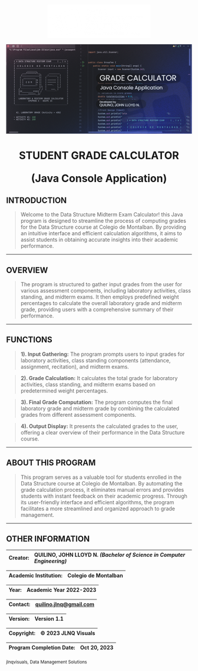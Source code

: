 <p align="center">
    <a href="https://www.facebook.com/Tech.DMS" target="_blank">
        <img src="https://github.com/jlnqvisuals/CCSMS-Assets/blob/main/DATA%20MANAGEMENT%20SOLUTIONS.png?raw=true" width="280" height="90">
    </a>
</p>



<img src="https://github.com/jlnqvisuals/Student-Grade-Calculator/blob/main/BANNER_GradeCalculator.png?raw=true">


<div align="center">
  <h1>STUDENT GRADE CALCULATOR <p> (Java Console Application)</h1>
  </div>


## INTRODUCTION
>Welcome to the Data Structure Midterm Exam Calculator! this Java program is designed to streamline the process of computing grades for the Data Structure course at Colegio de Montalban. By providing an intuitive interface and efficient calculation algorithms, it aims to assist students in obtaining accurate insights into their academic performance.

-------------------------------------
## OVERVIEW
>The program is structured to gather input grades from the user for various assessment components, including laboratory activities, class standing, and midterm exams. It then employs predefined weight percentages to calculate the overall laboratory grade and midterm grade, providing users with a comprehensive summary of their performance.

-------------------------------------
## FUNCTIONS

>**1). Input Gathering:** The program prompts users to input grades for laboratory activities, class standing components (attendance, assignment, recitation), and midterm exams.

>**2). Grade Calculation:** It calculates the total grade for laboratory activities, class standing, and midterm exams based on predetermined weight percentages.

>**3). Final Grade Computation:** The program computes the final laboratory grade and midterm grade by combining the calculated grades from different assessment components.
  
>**4). Output Display:** It presents the calculated grades to the user, offering a clear overview of their performance in the Data Structure course.

-------------------------------------
## ABOUT THIS PROGRAM

>This program serves as a valuable tool for students enrolled in the Data Structure course at Colegio de Montalban. By automating the grade calculation process, it eliminates manual errors and provides students with instant feedback on their academic progress. Through its user-friendly interface and efficient algorithms, the program facilitates a more streamlined and organized approach to grade management.

-------------------------------------
## OTHER INFORMATION

|**Creator:** | QUILINO, JOHN LLOYD N. _(Bachelor of Science in Computer Engineering)_ |
|-------------------------:|:--------------|

|**Academic Institution:** | Colegio de Montalban |
|-------------------------:|:--------------|

|**Year:** |Academic Year 2022-2023|
|-------------------------:|:--------------|

|**Contact:** |quilino.jlnq@gmail.com|
|-------------------------:|:--------------|

|**Version:** |Version 1.1|
|-------------------------:|:--------------|

|**Copyright:** |© 2023 JLNQ Visuals|
|-------------------------:|:--------------|

|**Program Completion Date:** |Oct 20, 2023|
|-------------------------:|:--------------|



<sub>jlnqvisuals, Data Management Solutions</sub>
